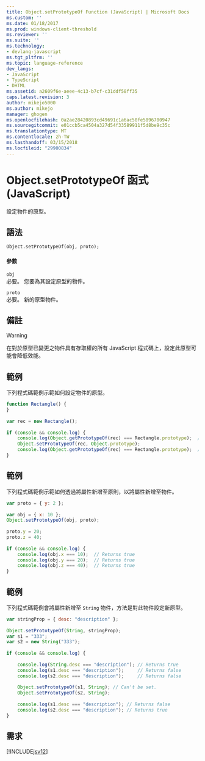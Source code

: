 ```yaml
---
title: Object.setPrototypeOf Function (JavaScript) | Microsoft Docs
ms.custom: ''
ms.date: 01/18/2017
ms.prod: windows-client-threshold
ms.reviewer: ''
ms.suite: ''
ms.technology:
- devlang-javascript
ms.tgt_pltfrm: ''
ms.topic: language-reference
dev_langs:
- JavaScript
- TypeScript
- DHTML
ms.assetid: a2609f6e-aeee-4c13-b7cf-c31ddf58ff35
caps.latest.revision: 3
author: mikejo5000
ms.author: mikejo
manager: ghogen
ms.openlocfilehash: 0a2ae28420893cd49691c1a6ac50fe5896700947
ms.sourcegitcommit: e01ccb5ca4504a327d54f33589911f5d8be9c35c
ms.translationtype: MT
ms.contentlocale: zh-TW
ms.lasthandoff: 03/15/2018
ms.locfileid: "29900834"
---
```

# <a name="objectsetprototypeof-function-javascript"></a>Object.setPrototypeOf 函式 (JavaScript)
設定物件的原型。  
  
## <a name="syntax"></a>語法  
  
```  
Object.setPrototypeOf(obj, proto);  
```  
  
#### <a name="parameters"></a>參數  
 `obj`  
 必要。 您要為其設定原型的物件。  
  
 `proto`  
 必要。 新的原型物件。  
  
## <a name="remarks"></a>備註  
  
> [!WARNING]
>  在對於原型已變更之物件具有存取權的所有 JavaScript 程式碼上，設定此原型可能會降低效能。  
  
## <a name="example"></a>範例  
 下列程式碼範例示範如何設定物件的原型。  
  
```JavaScript  
function Rectangle() {  
}  
  
var rec = new Rectangle();  
  
if (console && console.log) {  
    console.log(Object.getPrototypeOf(rec) === Rectangle.prototype);  // Returns true  
    Object.setPrototypeOf(rec, Object.prototype);  
    console.log(Object.getPrototypeOf(rec) === Rectangle.prototype);  // Returns false  
}  
```  
  
## <a name="example"></a>範例  
 下列程式碼範例示範如何透過將屬性新增至原則，以將屬性新增至物件。  
  
```JavaScript  
var proto = { y: 2 };  
  
var obj = { x: 10 };  
Object.setPrototypeOf(obj, proto);  
  
proto.y = 20;  
proto.z = 40;  
  
if (console && console.log) {  
    console.log(obj.x === 10);  // Returns true  
    console.log(obj.y === 20);  // Returns true  
    console.log(obj.z === 40);  // Returns true  
}  
```  
  
## <a name="example"></a>範例  
 下列程式碼範例會將屬性新增至 `String` 物件，方法是對此物件設定新原型。  
  
```JavaScript  
var stringProp = { desc: "description" };  
  
Object.setPrototypeOf(String, stringProp);  
var s1 = "333";  
var s2 = new String("333");  
  
if (console && console.log) {  
  
    console.log(String.desc === "description"); // Returns true  
    console.log(s1.desc === "description");     // Returns false  
    console.log(s2.desc === "description");     // Returns false  
  
    Object.setPrototypeOf(s1, String); // Can't be set.  
    Object.setPrototypeOf(s2, String);  
  
    console.log(s1.desc === "description"); // Returns false  
    console.log(s2.desc === "description"); // Returns true  
}  
```  
  
## <a name="requirements"></a>需求  
 [!INCLUDE[jsv12](../../javascript/reference/includes/jsv12-md.md)]
